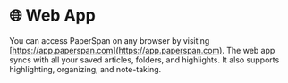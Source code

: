 # 🌐 Web App

You can access PaperSpan on any browser by visiting [https://app.paperspan.com](https://app.paperspan.com). The web app syncs with all your saved articles, folders, and highlights. It also supports highlighting, organizing, and note-taking.
